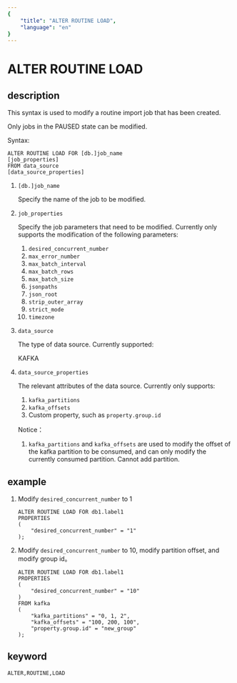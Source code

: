 ```yaml
---
{
    "title": "ALTER ROUTINE LOAD",
    "language": "en"
}
---
```


<!-- 
Licensed to the Apache Software Foundation (ASF) under one
or more contributor license agreements.  See the NOTICE file
distributed with this work for additional information
regarding copyright ownership.  The ASF licenses this file
to you under the Apache License, Version 2.0 (the
"License"); you may not use this file except in compliance
with the License.  You may obtain a copy of the License at

  http://www.apache.org/licenses/LICENSE-2.0

Unless required by applicable law or agreed to in writing,
software distributed under the License is distributed on an
"AS IS" BASIS, WITHOUT WARRANTIES OR CONDITIONS OF ANY
KIND, either express or implied.  See the License for the
specific language governing permissions and limitations
under the License.
-->

# ALTER ROUTINE LOAD
## description

This syntax is used to modify a routine import job that has been created.

Only jobs in the PAUSED state can be modified.

Syntax:

    ALTER ROUTINE LOAD FOR [db.]job_name
    [job_properties]
    FROM data_source
    [data_source_properties]

1. `[db.]job_name`

    Specify the name of the job to be modified.

2. `job_properties`

    Specify the job parameters that need to be modified. Currently only supports the modification of the following parameters:
    
    1. `desired_concurrent_number`
    2. `max_error_number`
    3. `max_batch_interval`
    4. `max_batch_rows`
    5. `max_batch_size`
    6. `jsonpaths`
    7. `json_root`
    8. `strip_outer_array`
    9. `strict_mode`
    10. `timezone`


3. `data_source`

    The type of data source. Currently supported:

    KAFKA

4. `data_source_properties`

    The relevant attributes of the data source. Currently only supports:
    
    1. `kafka_partitions`
    2. `kafka_offsets`
    3. Custom property, such as `property.group.id`
    
    Notice：
    
    1. `kafka_partitions` and `kafka_offsets` are used to modify the offset of the kafka partition to be consumed, and can only modify the currently consumed partition. Cannot add partition.

## example

1. Modify `desired_concurrent_number` to 1

    ```
    ALTER ROUTINE LOAD FOR db1.label1
    PROPERTIES
    (
        "desired_concurrent_number" = "1"
    );
    ```

2.  Modify `desired_concurrent_number` to 10, modify partition offset, and modify group id。

    ```
    ALTER ROUTINE LOAD FOR db1.label1
    PROPERTIES
    (
        "desired_concurrent_number" = "10"
    )
    FROM kafka
    (
        "kafka_partitions" = "0, 1, 2",
        "kafka_offsets" = "100, 200, 100",
        "property.group.id" = "new_group"
    );
    ```


## keyword

    ALTER,ROUTINE,LOAD

